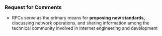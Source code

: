 ### Request for Comments
- RFCs 
	serve as the primary means for **proposing** **new standards,** discussing network operations, and sharing information among the technical community involved in Internet engineering and development